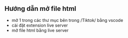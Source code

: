 ## Hướng dẫn mở file html
- mở 1 trong các thư mục bên trong /Tiktok/ bằng vscode
- cài đặt extension live server
- mở file html bằng live server
